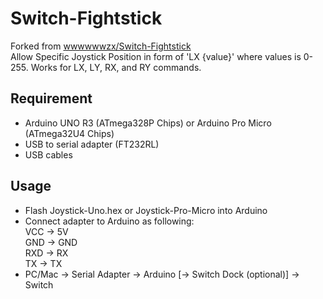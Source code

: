 # Switch-Fightstick
Forked from [wwwwwwzx/Switch-Fightstick](https://github.com/wwwwwwzx/Switch-Fightstick)  
Allow Specific Joystick Position in form of 'LX {value}' where values is 0-255. Works for LX, LY, RX, and RY commands.

## Requirement
- Arduino UNO R3 (ATmega328P Chips) or Arduino Pro Micro (ATmega32U4 Chips)
- USB to serial adapter (FT232RL)
- USB cables

## Usage
- Flash Joystick-Uno.hex or Joystick-Pro-Micro into Arduino
- Connect adapter to Arduino as following:  
		VCC -> 5V  
		GND -> GND  
		RXD -> RX  
		TX -> TX  
- PC/Mac -> Serial Adapter -> Arduino [-> Switch Dock (optional)] -> Switch
